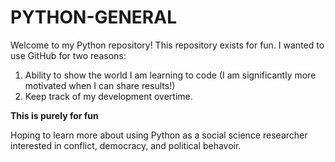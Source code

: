 # PYTHON-GENERAL

Welcome to my Python repository! This repository exists for fun. I wanted to use GitHub for two reasons:

1. Ability to show the world I am learning to code (I am significantly more motivated when I can share results!)
2. Keep track of my development overtime. 

**This is purely for fun** 

Hoping to learn more about using Python as a social science researcher interested in conflict, democracy, and political behavoir. 
